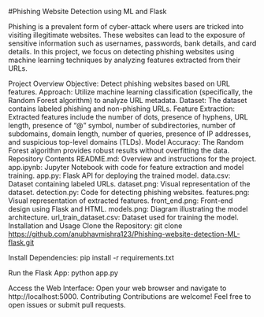 #Phishing Website Detection using ML and Flask

Phishing is a prevalent form of cyber-attack where users are tricked into visiting illegitimate websites. These websites can lead to the exposure of sensitive information such as usernames, passwords, bank details, and card details. In this project, we focus on detecting phishing websites using machine learning techniques by analyzing features extracted from their URLs.

Project Overview
Objective: Detect phishing websites based on URL features.
Approach: Utilize machine learning classification (specifically, the Random Forest algorithm) to analyze URL metadata.
Dataset: The dataset contains labeled phishing and non-phishing URLs.
Feature Extraction: Extracted features include the number of dots, presence of hyphens, URL length, presence of “@” symbol, number of subdirectories, number of subdomains, domain length, number of queries, presence of IP addresses, and suspicious top-level domains (TLDs).
Model Accuracy: The Random Forest algorithm provides robust results without overfitting the data.
Repository Contents
README.md: Overview and instructions for the project.
app.ipynb: Jupyter Notebook with code for feature extraction and model training.
app.py: Flask API for deploying the trained model.
data.csv: Dataset containing labeled URLs.
dataset.png: Visual representation of the dataset.
detection.py: Code for detecting phishing websites.
features.png: Visual representation of extracted features.
front_end.png: Front-end design using Flask and HTML.
models.png: Diagram illustrating the model architecture.
url_train_dataset.csv: Dataset used for training the model.
Installation and Usage
Clone the Repository:
git clone https://github.com/anubhavmishra123/Phishing-website-detection-ML-flask.git

Install Dependencies:
pip install -r requirements.txt

Run the Flask App:
python app.py

Access the Web Interface: Open your web browser and navigate to http://localhost:5000.
Contributing
Contributions are welcome! Feel free to open issues or submit pull requests.
